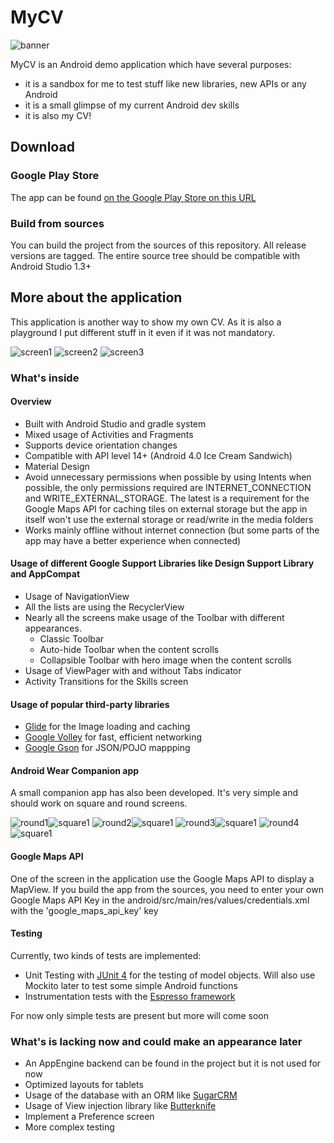 MyCV
====

![banner](static/banner.png)

MyCV is an Android demo application which have several purposes:

* it is a sandbox for me to test stuff like new libraries, new APIs or any Android
* it is a small glimpse of my current Android dev skills
* it is also my CV!

Download
----

### Google Play Store
The app can be found [on the Google Play Store on this URL](https://play.google.com/store/apps/details?id=net.fabricemk.android.mycv)

### Build from sources
You can build the project from the sources of this repository. All release versions are tagged.
The entire source tree should be compatible with Android Studio 1.3+

More about the application
---

This application is another way to show my own CV. As it is also a playground I put different stuff in it even if it was not mandatory.

![screen1](static/screen1.png) ![screen2](static/screen2.png) ![screen3](static/screen3.png)

### What's inside

#### Overview

* Built with Android Studio and gradle system
* Mixed usage of Activities and Fragments
* Supports device orientation changes
* Compatible with API level 14+ (Android 4.0 Ice Cream Sandwich)
* Material Design
* Avoid unnecessary permissions when possible by using Intents when possible, the only permissions required are INTERNET_CONNECTION and WRITE_EXTERNAL_STORAGE. The latest is a requirement for the Google Maps API for caching tiles on external storage but the app in itself won't use the external storage or read/write in the media folders
* Works mainly offline without internet connection (but some parts of the app may have a better experience when connected)

#### Usage of different Google Support Libraries like Design Support Library and AppCompat

* Usage of NavigationView
* All the lists are using the RecyclerView
* Nearly all the screens make usage of the Toolbar with different appearances.
    * Classic Toolbar
    * Auto-hide Toolbar when the content scrolls
    * Collapsible Toolbar with hero image when the content scrolls
* Usage of ViewPager with and without Tabs indicator
* Activity Transitions for the Skills screen

#### Usage of popular third-party libraries

* [Glide](https://github.com/bumptech/glide) for the Image loading and caching
* [Google Volley](https://android.googlesource.com/platform/frameworks/volley) for fast, efficient networking
* [Google Gson](https://github.com/google/gson) for JSON/POJO mappping

#### Android Wear Companion app

A small companion app has also been developed. It's very simple and should work on square and round screens.

![round1](/static/round1.png)![square1](/static/square1.png)
![round2](/static/round2.png)![square1](/static/square2.png)
![round3](/static/round3.png)![square1](/static/square3.png)
![round4](/static/round4.png)![square1](/static/square4.png)


#### Google Maps API

One of the screen in the application use the Google Maps API to display a MapView. If you build the app from the sources, you need to enter your own Google Maps API Key in the android/src/main/res/values/credentials.xml with the 'google_maps_api_key' key

#### Testing

Currently, two kinds of tests are implemented:
* Unit Testing with [JUnit 4](http://junit.org/) for the testing of model objects. Will also use Mockito later to test some simple Android functions
* Instrumentation tests with the [Espresso framework](https://code.google.com/p/android-test-kit/wiki/Espresso)

For now only simple tests are present but more will come soon

### What's is lacking now and could make an appearance later

* An AppEngine backend can be found in the project but it is not used for now
* Optimized layouts for tablets
* Usage of the database with an ORM like [SugarCRM](http://satyan.github.io/sugar/)
* Usage of View injection library like [Butterknife](https://github.com/JakeWharton/butterknife)
* Implement a Preference screen
* More complex testing


